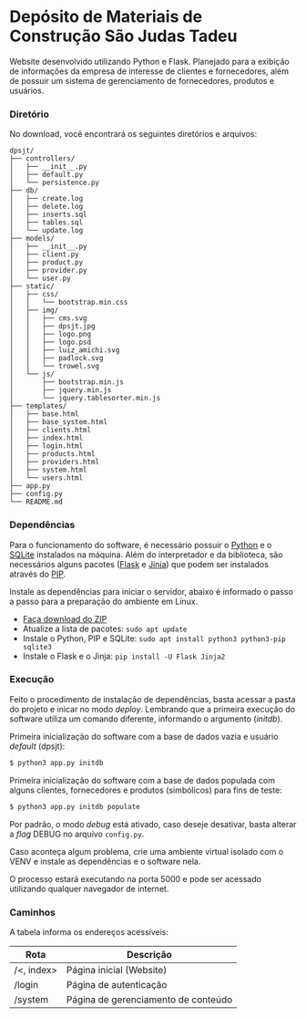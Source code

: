 # Depósito de Materiais de Construção São Judas Tadeu
Website desenvolvido utilizando Python e Flask. Planejado para a exibição de informações da empresa de interesse de clientes e fornecedores, além de possuir um sistema de gerenciamento de fornecedores, produtos e usuários.

### Diretório
No download, você encontrará os seguintes diretórios e arquivos:
```
dpsjt/
├── controllers/
│   ├── __init__.py
│   ├── default.py
│   └── persistence.py
├── db/
│   ├── create.log
│   ├── delete.log
│   ├── inserts.sql
│   ├── tables.sql
│   └── update.log
├── models/
│   ├── __init__.py
│   ├── client.py
│   ├── product.py
│   ├── provider.py
│   └── user.py
├── static/
│   ├── css/
│   │   └── bootstrap.min.css
│   ├── img/
│   │   ├── cms.svg
│   │   ├── dpsjt.jpg
│   │   ├── logo.png
│   │   ├── logo.psd
│   │   ├── luiz_amichi.svg
│   │   ├── padlock.svg
│   │   └── trowel.svg
│   └── js/
│       ├── bootstrap.min.js
│       ├── jquery.min.js
│       └── jquery.tablesorter.min.js
├── templates/
│   ├── base.html
│   ├── base_system.html
│   ├── clients.html
│   ├── index.html
│   ├── login.html
│   ├── products.html
│   ├── providers.html
│   ├── system.html
│   └── users.html
├── app.py
├── config.py
└── README.md
```

### Dependências
Para o funcionamento do software, é necessário possuir o [Python](https://www.python.org/) e o [SQLite](https://www.sqlite.org/) instalados na máquina. Além do interpretador e da biblioteca, são necessários alguns pacotes ([Flask](https://flask.palletsprojects.com/en/1.1.x/) e [Jinja](https://jinja.palletsprojects.com/en/2.11.x/)) que podem ser instalados através do [PIP](https://pypi.org/project/pip/).

Instale as dependências para iniciar o servidor, abaixo é informado o passo a passo para a preparação do ambiente em Linux.
- [Faça download do ZIP](https://github.com/luizamichi/dpsjt/releases/download/v1.2/dpsjt1.2.zip)
- Atualize a lista de pacotes: `sudo apt update`
- Instale o Python, PIP e SQLite: `sudo apt install python3 python3-pip sqlite3`
- Instale o Flask e o Jinja: `pip install -U Flask Jinja2`

### Execução
Feito o procedimento de instalação de dependências, basta acessar a pasta do projeto e inicar no modo *deploy*. Lembrando que a primeira execução do software utiliza um comando diferente, informando o argumento (*initdb*).

Primeira inicialização do software com a base de dados vazia e usuário *default* (dpsjt):
```sh
$ python3 app.py initdb
```

Primeira inicialização do software com a base de dados populada com alguns clientes, fornecedores e produtos (simbólicos) para fins de teste:
```sh
$ python3 app.py initdb populate
```

Por padrão, o modo *debug* está ativado, caso deseje desativar, basta alterar a *flag* DEBUG no arquivo `config.py`.

Caso aconteça algum problema, crie uma ambiente virtual isolado com o VENV e instale as dependências e o software nela.

O processo estará executando na porta 5000 e pode ser acessado utilizando qualquer navegador de internet.

### Caminhos
A tabela informa os endereços acessíveis:

| Rota | Descrição |
| ---- | --------- |
| /<, index> | Página inicial (Website) |
| /login | Página de autenticação |
| /system | Página de gerenciamento de conteúdo |